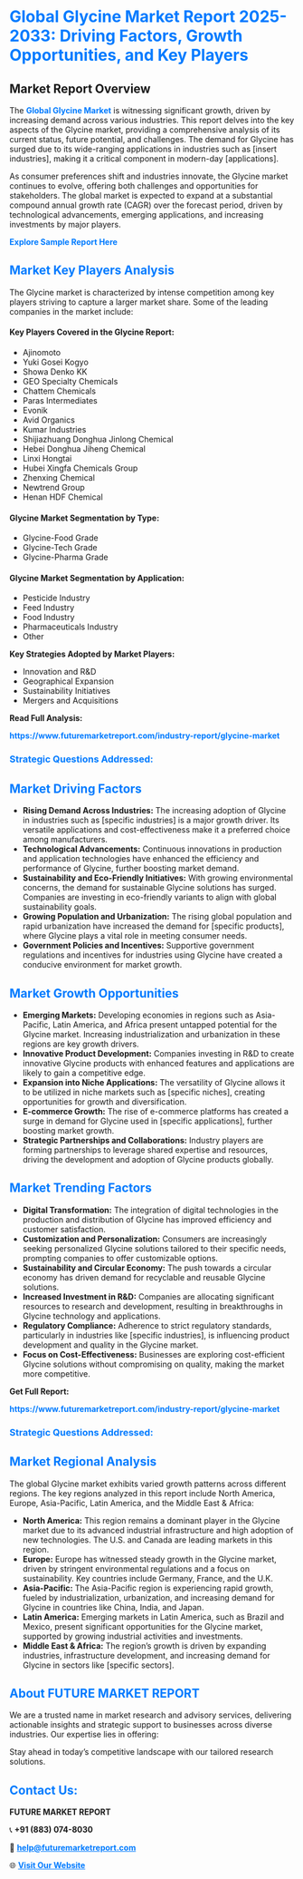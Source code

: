 <h1 style="color: #007BFF;">Global Glycine Market Report 2025-2033: Driving Factors, Growth Opportunities, and Key Players</h1>

<section id="overview">
<h2>Market Report Overview</h2>
<p>The <a href="https://www.futuremarketreport.com/industry-report/glycine-market" style="color: #007BFF; text-decoration: none;"><strong>Global Glycine Market</strong></a> is witnessing significant growth, driven by increasing demand across various industries. This report delves into the key aspects of the Glycine market, providing a comprehensive analysis of its current status, future potential, and challenges. The demand for Glycine has surged due to its wide-ranging applications in industries such as [insert industries], making it a critical component in modern-day [applications].</p>
<p>As consumer preferences shift and industries innovate, the Glycine market continues to evolve, offering both challenges and opportunities for stakeholders. The global market is expected to expand at a substantial compound annual growth rate (CAGR) over the forecast period, driven by technological advancements, emerging applications, and increasing investments by major players.</p>
</section>

<section id="overview">
<p><a href="https://www.futuremarketreport.com/request-sample/reportId=27294" style="color: #007BFF; text-decoration: none;"><strong>Explore Sample Report Here</strong></a></p>
</section>

<section id="key-players">
<h2 style="color: #007BFF;">Market Key Players Analysis</h2>
<p>The Glycine market is characterized by intense competition among key players striving to capture a larger market share. Some of the leading companies in the market include:</p>
<h4>Key Players Covered in the Glycine Report:</h4>
<ul><li>Ajinomoto</li><li>Yuki Gosei Kogyo</li><li>Showa Denko KK</li><li>GEO Specialty Chemicals</li><li>Chattem Chemicals</li><li>Paras Intermediates</li><li>Evonik</li><li>Avid Organics</li><li>Kumar Industries</li><li>Shijiazhuang Donghua Jinlong Chemical</li><li>Hebei Donghua Jiheng Chemical</li><li>Linxi Hongtai</li><li>Hubei Xingfa Chemicals Group</li><li>Zhenxing Chemical</li><li>Newtrend Group</li><li>Henan HDF Chemical</li></ul>
<h4>Glycine Market Segmentation by Type:</h4>
<ul><li>Glycine-Food Grade</li><li>Glycine-Tech Grade</li><li>Glycine-Pharma Grade</li></ul>

<h4>Glycine Market Segmentation by Application:</h4>
<ul><li>Pesticide Industry</li><li>Feed Industry</li><li>Food Industry</li><li>Pharmaceuticals Industry</li><li>Other</li></ul>
<p><strong>Key Strategies Adopted by Market Players:</strong></p>
<ul>
<li>Innovation and R&D</li>
<li>Geographical Expansion</li>
<li>Sustainability Initiatives</li>
<li>Mergers and Acquisitions</li>
</ul>
</section>

<section>
<p><strong>Read Full Analysis: </strong></p><a href="https://www.futuremarketreport.com/industry-report/glycine-market" style="color: #007BFF; text-decoration: none;"><strong>https://www.futuremarketreport.com/industry-report/glycine-market</strong></a>
<h3 style="color: #007BFF;">Strategic Questions Addressed:</h3>
</section>

<section id="driving-factors">
<h2 style="color: #007BFF;">Market Driving Factors</h2>
<ul>
<li><strong>Rising Demand Across Industries:</strong> The increasing adoption of Glycine in industries such as [specific industries] is a major growth driver. Its versatile applications and cost-effectiveness make it a preferred choice among manufacturers.</li>
<li><strong>Technological Advancements:</strong> Continuous innovations in production and application technologies have enhanced the efficiency and performance of Glycine, further boosting market demand.</li>
<li><strong>Sustainability and Eco-Friendly Initiatives:</strong> With growing environmental concerns, the demand for sustainable Glycine solutions has surged. Companies are investing in eco-friendly variants to align with global sustainability goals.</li>
<li><strong>Growing Population and Urbanization:</strong> The rising global population and rapid urbanization have increased the demand for [specific products], where Glycine plays a vital role in meeting consumer needs.</li>
<li><strong>Government Policies and Incentives:</strong> Supportive government regulations and incentives for industries using Glycine have created a conducive environment for market growth.</li>
</ul>
</section>

<section id="growth-opportunities">
<h2 style="color: #007BFF;">Market Growth Opportunities</h2>
<ul>
<li><strong>Emerging Markets:</strong> Developing economies in regions such as Asia-Pacific, Latin America, and Africa present untapped potential for the Glycine market. Increasing industrialization and urbanization in these regions are key growth drivers.</li>
<li><strong>Innovative Product Development:</strong> Companies investing in R&D to create innovative Glycine products with enhanced features and applications are likely to gain a competitive edge.</li>
<li><strong>Expansion into Niche Applications:</strong> The versatility of Glycine allows it to be utilized in niche markets such as [specific niches], creating opportunities for growth and diversification.</li>
<li><strong>E-commerce Growth:</strong> The rise of e-commerce platforms has created a surge in demand for Glycine used in [specific applications], further boosting market growth.</li>
<li><strong>Strategic Partnerships and Collaborations:</strong> Industry players are forming partnerships to leverage shared expertise and resources, driving the development and adoption of Glycine products globally.</li>
</ul>
</section>

<section id="trending-factors">
<h2 style="color: #007BFF;">Market Trending Factors</h2>
<ul>
<li><strong>Digital Transformation:</strong> The integration of digital technologies in the production and distribution of Glycine has improved efficiency and customer satisfaction.</li>
<li><strong>Customization and Personalization:</strong> Consumers are increasingly seeking personalized Glycine solutions tailored to their specific needs, prompting companies to offer customizable options.</li>
<li><strong>Sustainability and Circular Economy:</strong> The push towards a circular economy has driven demand for recyclable and reusable Glycine solutions.</li>
<li><strong>Increased Investment in R&D:</strong> Companies are allocating significant resources to research and development, resulting in breakthroughs in Glycine technology and applications.</li>
<li><strong>Regulatory Compliance:</strong> Adherence to strict regulatory standards, particularly in industries like [specific industries], is influencing product development and quality in the Glycine market.</li>
<li><strong>Focus on Cost-Effectiveness:</strong> Businesses are exploring cost-efficient Glycine solutions without compromising on quality, making the market more competitive.</li>
</ul>
</section>

<section>
<p><strong>Get Full Report: </strong></p><a href="https://www.futuremarketreport.com/industry-report/glycine-market" style="color: #007BFF; text-decoration: none;"><strong>https://www.futuremarketreport.com/industry-report/glycine-market</strong></a>
<h3 style="color: #007BFF;">Strategic Questions Addressed:</h3>
</section>


<section id="regional-analysis">
<h2 style="color: #007BFF;">Market Regional Analysis</h2>
<p>The global Glycine market exhibits varied growth patterns across different regions. The key regions analyzed in this report include North America, Europe, Asia-Pacific, Latin America, and the Middle East & Africa:</p>
<ul>
<li><strong>North America:</strong> This region remains a dominant player in the Glycine market due to its advanced industrial infrastructure and high adoption of new technologies. The U.S. and Canada are leading markets in this region.</li>
<li><strong>Europe:</strong> Europe has witnessed steady growth in the Glycine market, driven by stringent environmental regulations and a focus on sustainability. Key countries include Germany, France, and the U.K.</li>
<li><strong>Asia-Pacific:</strong> The Asia-Pacific region is experiencing rapid growth, fueled by industrialization, urbanization, and increasing demand for Glycine in countries like China, India, and Japan.</li>
<li><strong>Latin America:</strong> Emerging markets in Latin America, such as Brazil and Mexico, present significant opportunities for the Glycine market, supported by growing industrial activities and investments.</li>
<li><strong>Middle East & Africa:</strong> The region’s growth is driven by expanding industries, infrastructure development, and increasing demand for Glycine in sectors like [specific sectors].</li>
</ul>
</section>

<footer>
<h2 style="color: #007BFF;">About FUTURE MARKET REPORT</h2>
<p>We are a trusted name in market research and advisory services, delivering actionable insights and strategic support to businesses across diverse industries. Our expertise lies in offering:</p>

<p>Stay ahead in today’s competitive landscape with our tailored research solutions.</p>

<h2 style="color: #007BFF;">Contact Us:</h2>
<p><strong>FUTURE MARKET REPORT</strong></p>
<p>📞 <strong>+91 (883) 074-8030</strong></p>
<p>📧 <strong><a href="mailto:help@futuremarketreport.com" style="color: #007BFF;">help@futuremarketreport.com</a></strong></p>
<p>🌐 <strong><a href="https://www.futuremarketreport.com/" style="color: #007BFF;">Visit Our Website</a></strong></p>
</footer>